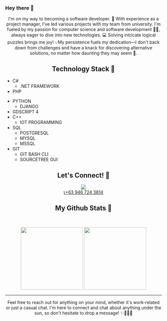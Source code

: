 ### Hey there 👋




<p align="center">
I'm on my way to becoming a software developer. 🚀 With experience as a project manager, I've led various projects with my team from university. I'm fueled by my passion for computer science and software development 🧑‍💻, always eager to dive into new technologies. 💻 Solving intricate logical puzzles brings me joy! 💡My persistence fuels my dedication—I don't back down from challenges and have a knack for discovering alternative solutions, no matter how daunting they may seem 🔧.
</p>

<h2 align="center">Technology Stack 🤖</h2>

* C#
   * .NET FRAMEWORK
* PHP
- PYTHON
  - DJANGO
- GDSCRIPT 4
- C++
  - IOT PROGRAMMING
- SQL
  - POSTGRESQL
  - MYSQL
  - MSSQL
- GIT
  - GIT BASH CLI
  - SOURCETREE GUI
          

<h2 align="center">Let's Connect! 🤝 </h2>

<p align="center">
<a href="mailto: dwight.eyac20@gmail.com">
 <img src="https://img.shields.io/badge/-dwight.eyac20-c14438?style=flat-square&logo=Gmail&logoColor=white&link=mailto:dwight.eyac20@gmail.com"/>
</a>
<!-- <a href="https://www.linkedin.com/in/ritik-rawal-698a18142/">
 <img src="https://img.shields.io/badge/-ritikrawal-blue?style=flat-square&logo=Linkedin&logoColor=white&link=https://www.linkedin.com/in/ritik-rawal-698a18142/"/>
</a> --><br>
<a href= “+639467243814">
  📞+63 946 724 3814
</a>
</p>

<h2 align="center">
  My Github Stats 🏅
</h2>
 
<br>

<p align="center">
  <img src="https://github-readme-stats.vercel.app/api?username=white-dough&show_icons=true&theme=radical&line_height=27" height="200">
  <img src="https://github-readme-stats.vercel.app/api/top-langs/?username=white-dough&hide=html,css,&theme=radical&layout=compact&line_height=27" height="200">
</p>


<hr>
<p align="center">Feel free to reach out for anything on your mind, whether it's work-related or just a casual chat. I'm here to connect and chat about anything under the sun, so don't hesitate to drop a message! ✨💬📱🤙</p>






<!--
**white-dough/white-dough** is a ✨ _special_ ✨ repository because its `README.md` (this file) appears on your GitHub profile.

Here are some ideas to get you started:

- 🔭 I’m currently working on ...
- 🌱 I’m currently learning ...
- 👯 I’m looking to collaborate on ...
- 🤔 I’m looking for help with ...
- 💬 Ask me about ...
- 📫 How to reach me: ...
- 😄 Pronouns: ...
- ⚡ Fun fact: ...
-->
